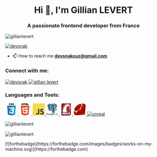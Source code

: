 <h1 align="center">Hi 👋, I'm Gillian LEVERT</h1>
<h3 align="center">A passionate frontend developer from France</h3>

<p align="left"> <img src="https://komarev.com/ghpvc/?username=gillianlevert&label=Profile%20views&color=0e75b6&style=flat" alt="gillianlevert" /> </p>

<p align="left"> <a href="https://twitter.com/devsnak" target="blank"><img src="https://img.shields.io/twitter/follow/devsnak?logo=twitter&style=for-the-badge" alt="devsnak" /></a> </p>

- 📫 How to reach me **devsnakouz@gmail.com**

<h3 align="left">Connect with me:</h3>
<p align="left">
<a href="https://twitter.com/devsnak" target="blank"><img align="center" src="https://raw.githubusercontent.com/rahuldkjain/github-profile-readme-generator/master/src/images/icons/Social/twitter.svg" alt="devsnak" height="30" width="40" /></a>
<a href="https://linkedin.com/in/gillian levert" target="blank"><img align="center" src="https://raw.githubusercontent.com/rahuldkjain/github-profile-readme-generator/master/src/images/icons/Social/linked-in-alt.svg" alt="gillian levert" height="30" width="40" /></a>
</p>

<h3 align="left">Languages and Tools:</h3>
<p align="left"> <a href="https://www.w3schools.com/css/" target="_blank" rel="noreferrer"> <img src="https://raw.githubusercontent.com/devicons/devicon/master/icons/css3/css3-original-wordmark.svg" alt="css3" width="40" height="40"/> </a> <a href="https://www.w3.org/html/" target="_blank" rel="noreferrer"> <img src="https://raw.githubusercontent.com/devicons/devicon/master/icons/html5/html5-original-wordmark.svg" alt="html5" width="40" height="40"/> </a> <a href="https://developer.mozilla.org/en-US/docs/Web/JavaScript" target="_blank" rel="noreferrer"> <img src="https://raw.githubusercontent.com/devicons/devicon/master/icons/javascript/javascript-original.svg" alt="javascript" width="40" height="40"/> </a> <a href="https://www.postgresql.org" target="_blank" rel="noreferrer"> <img src="https://raw.githubusercontent.com/devicons/devicon/master/icons/postgresql/postgresql-original-wordmark.svg" alt="postgresql" width="40" height="40"/> </a> <a href="https://rubyonrails.org" target="_blank" rel="noreferrer"> <img src="https://raw.githubusercontent.com/devicons/devicon/master/icons/rails/rails-original-wordmark.svg" alt="rails" width="40" height="40"/> </a> <a href="https://www.ruby-lang.org/en/" target="_blank" rel="noreferrer"> <img src="https://raw.githubusercontent.com/devicons/devicon/master/icons/ruby/ruby-original.svg" alt="ruby" width="40" height="40"/> </a> <a href="https://unrealengine.com/" target="_blank" rel="noreferrer"> <img src="https://raw.githubusercontent.com/kenangundogan/fontisto/036b7eca71aab1bef8e6a0518f7329f13ed62f6b/icons/svg/brand/unreal-engine.svg" alt="unreal" width="40" height="40"/> </a> </p>

<p><img align="center" src="https://github-readme-stats.vercel.app/api/top-langs?username=gillianlevert&show_icons=true&locale=en&layout=compact" alt="gillianlevert" /></p>

<p><img align="center" src="https://github-readme-streak-stats.herokuapp.com/?user=gillianlevert&" alt="gillianlevert" /></p>
[![forthebadge](https://forthebadge.com/images/badges/works-on-my-machine.svg)](https://forthebadge.com)
